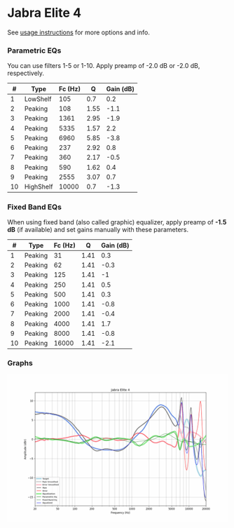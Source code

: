 # Jabra Elite 4
See [usage instructions](https://github.com/jaakkopasanen/AutoEq#usage) for more options and info.

### Parametric EQs
You can use filters 1-5 or 1-10. Apply preamp of -2.0 dB or -2.0 dB, respectively.

|   # | Type      |   Fc (Hz) |    Q |   Gain (dB) |
|-----|-----------|-----------|------|-------------|
|   1 | LowShelf  |       105 | 0.7  |         0.2 |
|   2 | Peaking   |       108 | 1.55 |        -1.1 |
|   3 | Peaking   |      1361 | 2.95 |        -1.9 |
|   4 | Peaking   |      5335 | 1.57 |         2.2 |
|   5 | Peaking   |      6960 | 5.85 |        -3.8 |
|   6 | Peaking   |       237 | 2.92 |         0.8 |
|   7 | Peaking   |       360 | 2.17 |        -0.5 |
|   8 | Peaking   |       590 | 1.62 |         0.4 |
|   9 | Peaking   |      2555 | 3.07 |         0.7 |
|  10 | HighShelf |     10000 | 0.7  |        -1.3 |

### Fixed Band EQs
When using fixed band (also called graphic) equalizer, apply preamp of **-1.5 dB** (if available) and set gains manually with these parameters.

|   # | Type    |   Fc (Hz) |    Q |   Gain (dB) |
|-----|---------|-----------|------|-------------|
|   1 | Peaking |        31 | 1.41 |         0.3 |
|   2 | Peaking |        62 | 1.41 |        -0.3 |
|   3 | Peaking |       125 | 1.41 |        -1   |
|   4 | Peaking |       250 | 1.41 |         0.5 |
|   5 | Peaking |       500 | 1.41 |         0.3 |
|   6 | Peaking |      1000 | 1.41 |        -0.8 |
|   7 | Peaking |      2000 | 1.41 |        -0.4 |
|   8 | Peaking |      4000 | 1.41 |         1.7 |
|   9 | Peaking |      8000 | 1.41 |        -0.8 |
|  10 | Peaking |     16000 | 1.41 |        -2.1 |

### Graphs
![](./Jabra%20Elite%204.png)
